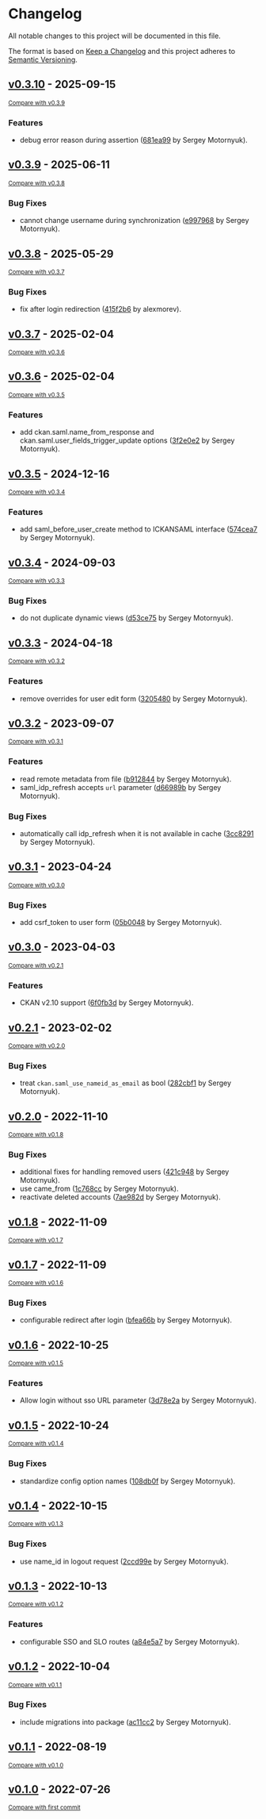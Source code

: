 # Changelog

All notable changes to this project will be documented in this file.

The format is based on [Keep a Changelog](http://keepachangelog.com/en/1.0.0/)
and this project adheres to [Semantic Versioning](http://semver.org/spec/v2.0.0.html).

<!-- insertion marker -->
## [v0.3.10](https://github.com/DataShades/ckanext-saml/releases/tag/v0.3.10) - 2025-09-15

<small>[Compare with v0.3.9](https://github.com/DataShades/ckanext-saml/compare/v0.3.9...v0.3.10)</small>

### Features

- debug error reason during assertion ([681ea99](https://github.com/DataShades/ckanext-saml/commit/681ea99791498081bac48503c43bfe1e3d445b94) by Sergey Motornyuk).

## [v0.3.9](https://github.com/DataShades/ckanext-saml/releases/tag/v0.3.9) - 2025-06-11

<small>[Compare with v0.3.8](https://github.com/DataShades/ckanext-saml/compare/v0.3.8...v0.3.9)</small>

### Bug Fixes

- cannot change username during synchronization ([e997968](https://github.com/DataShades/ckanext-saml/commit/e99796891cca489b2757a394964a5cf73f10a875) by Sergey Motornyuk).

## [v0.3.8](https://github.com/DataShades/ckanext-saml/releases/tag/v0.3.8) - 2025-05-29

<small>[Compare with v0.3.7](https://github.com/DataShades/ckanext-saml/compare/v0.3.7...v0.3.8)</small>

### Bug Fixes

- fix after login redirection ([415f2b6](https://github.com/DataShades/ckanext-saml/commit/415f2b673dd6f320770a1b83e91b58842a7679bb) by alexmorev).

## [v0.3.7](https://github.com/DataShades/ckanext-saml/releases/tag/v0.3.7) - 2025-02-04

<small>[Compare with v0.3.6](https://github.com/DataShades/ckanext-saml/compare/v0.3.6...v0.3.7)</small>

## [v0.3.6](https://github.com/DataShades/ckanext-saml/releases/tag/v0.3.6) - 2025-02-04

<small>[Compare with v0.3.5](https://github.com/DataShades/ckanext-saml/compare/v0.3.5...v0.3.6)</small>

### Features

- add ckan.saml.name_from_response and ckan.saml.user_fields_trigger_update options ([3f2e0e2](https://github.com/DataShades/ckanext-saml/commit/3f2e0e2960db4e30b14c130b6cb3fcff5ec887dc) by Sergey Motornyuk).

## [v0.3.5](https://github.com/DataShades/ckanext-saml/releases/tag/v0.3.5) - 2024-12-16

<small>[Compare with v0.3.4](https://github.com/DataShades/ckanext-saml/compare/v0.3.4...v0.3.5)</small>

### Features

- add saml_before_user_create method to ICKANSAML interface ([574cea7](https://github.com/DataShades/ckanext-saml/commit/574cea7e46c947bb7df57c00934335d0861b2d1e) by Sergey Motornyuk).

## [v0.3.4](https://github.com/DataShades/ckanext-saml/releases/tag/v0.3.4) - 2024-09-03

<small>[Compare with v0.3.3](https://github.com/DataShades/ckanext-saml/compare/v0.3.3...v0.3.4)</small>

### Bug Fixes

- do not duplicate dynamic views ([d53ce75](https://github.com/DataShades/ckanext-saml/commit/d53ce75f086e159ddaab5c9f951b1977951551c1) by Sergey Motornyuk).

## [v0.3.3](https://github.com/DataShades/ckanext-saml/releases/tag/v0.3.3) - 2024-04-18

<small>[Compare with v0.3.2](https://github.com/DataShades/ckanext-saml/compare/v0.3.2...v0.3.3)</small>

### Features

- remove overrides for user edit form ([3205480](https://github.com/DataShades/ckanext-saml/commit/3205480bc001a8045825361834537954b8495791) by Sergey Motornyuk).

## [v0.3.2](https://github.com/DataShades/ckanext-saml/releases/tag/v0.3.2) - 2023-09-07

<small>[Compare with v0.3.1](https://github.com/DataShades/ckanext-saml/compare/v0.3.1...v0.3.2)</small>

### Features

- read remote metadata from file ([b912844](https://github.com/DataShades/ckanext-saml/commit/b9128446c2e713adb7053a2c056628efebb68940) by Sergey Motornyuk).
- saml_idp_refresh accepts `url` parameter ([d66989b](https://github.com/DataShades/ckanext-saml/commit/d66989b9d9a71c07b7ea2260be0ceea86b65fb2d) by Sergey Motornyuk).

### Bug Fixes

- automatically call idp_refresh when it is not available in cache ([3cc8291](https://github.com/DataShades/ckanext-saml/commit/3cc82912414403432f9e7a7a97f9928f421474ff) by Sergey Motornyuk).

## [v0.3.1](https://github.com/DataShades/ckanext-saml/releases/tag/v0.3.1) - 2023-04-24

<small>[Compare with v0.3.0](https://github.com/DataShades/ckanext-saml/compare/v0.3.0...v0.3.1)</small>

### Bug Fixes

- add csrf_token to user form ([05b0048](https://github.com/DataShades/ckanext-saml/commit/05b0048b91e96560ef419fc902402897da65979a) by Sergey Motornyuk).

## [v0.3.0](https://github.com/DataShades/ckanext-saml/releases/tag/v0.3.0) - 2023-04-03

<small>[Compare with v0.2.1](https://github.com/DataShades/ckanext-saml/compare/v0.2.1...v0.3.0)</small>

### Features

- CKAN v2.10 support ([6f0fb3d](https://github.com/DataShades/ckanext-saml/commit/6f0fb3d1a0a07eb842e24d9cae78d8561d8f5084) by Sergey Motornyuk).

## [v0.2.1](https://github.com/DataShades/ckanext-saml/releases/tag/v0.2.1) - 2023-02-02

<small>[Compare with v0.2.0](https://github.com/DataShades/ckanext-saml/compare/v0.2.0...v0.2.1)</small>

### Bug Fixes

- treat `ckan.saml_use_nameid_as_email` as bool ([282cbf1](https://github.com/DataShades/ckanext-saml/commit/282cbf19430bd1873ec15fddfa7f9ffe1d8197e5) by Sergey Motornyuk).

## [v0.2.0](https://github.com/DataShades/ckanext-saml/releases/tag/v0.2.0) - 2022-11-10

<small>[Compare with v0.1.8](https://github.com/DataShades/ckanext-saml/compare/v0.1.8...v0.2.0)</small>

### Bug Fixes

- additional fixes for handling removed users ([421c948](https://github.com/DataShades/ckanext-saml/commit/421c948e4ae13132dd9ea5dcc95a960c271d043c) by Sergey Motornyuk).
- use came_from ([1c768cc](https://github.com/DataShades/ckanext-saml/commit/1c768cc3b6ad95a703046170a69f835a25b8e182) by Sergey Motornyuk).
- reactivate deleted accounts ([7ae982d](https://github.com/DataShades/ckanext-saml/commit/7ae982d91923696fbe96179ea00f850736235b14) by Sergey Motornyuk).

## [v0.1.8](https://github.com/DataShades/ckanext-saml/releases/tag/v0.1.8) - 2022-11-09

<small>[Compare with v0.1.7](https://github.com/DataShades/ckanext-saml/compare/v0.1.7...v0.1.8)</small>

## [v0.1.7](https://github.com/DataShades/ckanext-saml/releases/tag/v0.1.7) - 2022-11-09

<small>[Compare with v0.1.6](https://github.com/DataShades/ckanext-saml/compare/v0.1.6...v0.1.7)</small>

### Bug Fixes

- configurable redirect after login ([bfea66b](https://github.com/DataShades/ckanext-saml/commit/bfea66b17ed8398108ba1f82279f6a280063d18e) by Sergey Motornyuk).

## [v0.1.6](https://github.com/DataShades/ckanext-saml/releases/tag/v0.1.6) - 2022-10-25

<small>[Compare with v0.1.5](https://github.com/DataShades/ckanext-saml/compare/v0.1.5...v0.1.6)</small>

### Features

- Allow login without sso URL parameter ([3d78e2a](https://github.com/DataShades/ckanext-saml/commit/3d78e2ad5391575c5d76d6c936b07ba639e2c3d9) by Sergey Motornyuk).

## [v0.1.5](https://github.com/DataShades/ckanext-saml/releases/tag/v0.1.5) - 2022-10-24

<small>[Compare with v0.1.4](https://github.com/DataShades/ckanext-saml/compare/v0.1.4...v0.1.5)</small>

### Bug Fixes

- standardize config option names ([108db0f](https://github.com/DataShades/ckanext-saml/commit/108db0f31e336d3b38986e5b2e26ca01553d5dc7) by Sergey Motornyuk).

## [v0.1.4](https://github.com/DataShades/ckanext-saml/releases/tag/v0.1.4) - 2022-10-15

<small>[Compare with v0.1.3](https://github.com/DataShades/ckanext-saml/compare/v0.1.3...v0.1.4)</small>

### Bug Fixes

- use name_id in logout request ([2ccd99e](https://github.com/DataShades/ckanext-saml/commit/2ccd99eb144ecddb5a6c8fe03fce9acfbd937f82) by Sergey Motornyuk).

## [v0.1.3](https://github.com/DataShades/ckanext-saml/releases/tag/v0.1.3) - 2022-10-13

<small>[Compare with v0.1.2](https://github.com/DataShades/ckanext-saml/compare/v0.1.2...v0.1.3)</small>

### Features

- configurable SSO and SLO routes ([a84e5a7](https://github.com/DataShades/ckanext-saml/commit/a84e5a7a11c12d5b66c28bb4b6eddaddea308fd2) by Sergey Motornyuk).

## [v0.1.2](https://github.com/DataShades/ckanext-saml/releases/tag/v0.1.2) - 2022-10-04

<small>[Compare with v0.1.1](https://github.com/DataShades/ckanext-saml/compare/v0.1.1...v0.1.2)</small>

### Bug Fixes

- include migrations into package ([ac11cc2](https://github.com/DataShades/ckanext-saml/commit/ac11cc2509b9dcf116c248dc7466253375615a8e) by Sergey Motornyuk).

## [v0.1.1](https://github.com/DataShades/ckanext-saml/releases/tag/v0.1.1) - 2022-08-19

<small>[Compare with v0.1.0](https://github.com/DataShades/ckanext-saml/compare/v0.1.0...v0.1.1)</small>

## [v0.1.0](https://github.com/DataShades/ckanext-saml/releases/tag/v0.1.0) - 2022-07-26

<small>[Compare with first commit](https://github.com/DataShades/ckanext-saml/compare/8dbcd271f149884fd7c082dda98897a95587d601...v0.1.0)</small>

